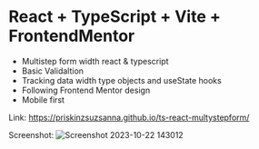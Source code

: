 # React + TypeScript + Vite + FrontendMentor

- Multistep form width react & typescript
- Basic Validaltion
- Tracking data width type objects and useState hooks
- Following Frontend Mentor design
- Mobile first

Link: https://priskinzsuzsanna.github.io/ts-react-multystepform/

Screenshot: 
![Screenshot 2023-10-22 143012](https://github.com/PriskinZsuzsanna/ts-react-multystepform/assets/121173949/d6a984d8-5574-4c09-87b3-c3278e46dec6)
